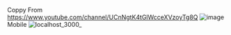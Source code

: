 Coppy From https://www.youtube.com/channel/UCnNgtK4tGlWcceXVzoyTg8Q
![image](https://user-images.githubusercontent.com/70001950/136665040-aa3140f9-1197-4507-9d1c-b1920832aac8.png)
Mobile
![localhost_3000_](https://user-images.githubusercontent.com/70001950/136665069-a1b292e2-de64-4d54-b86b-610ddba19811.png)
